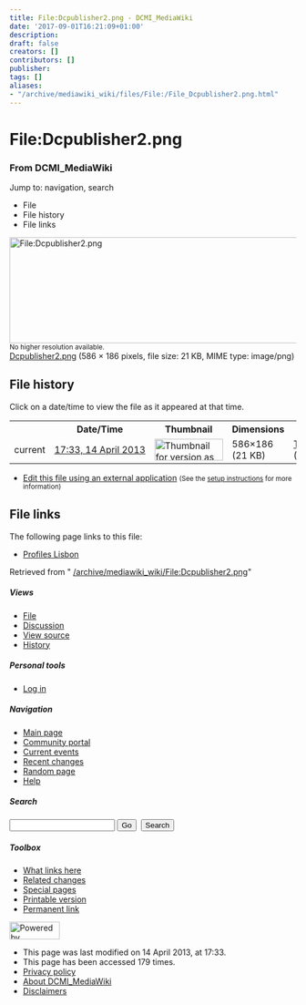 ```yaml
---
title: File:Dcpublisher2.png - DCMI_MediaWiki
date: '2017-09-01T16:21:09+01:00'
description: 
draft: false
creators: []
contributors: []
publisher: 
tags: []
aliases:
- "/archive/mediawiki_wiki/files/File:/File_Dcpublisher2.png.html"
---
```


<a id="top"></a>
# File:Dcpublisher2.png

### From DCMI\_MediaWiki

Jump to: navigation, search
<!-- start content -->
- File
- File history
- File links

 [<img alt="File:Dcpublisher2.png" src="/images/6/60/Dcpublisher2.png" width="586" height="186">](/archive/mediawiki_wiki/files/Dcpublisher2.png)  
<small>No higher resolution available.</small>  
 [Dcpublisher2.png](/images/6/60/Dcpublisher2.png)‎ (586 × 186 pixels, file size: 21 KB, MIME type: image/png)
<!-- 
NewPP limit report
Preprocessor node count: 0/1000000
Post-expand include size: 0/2097152 bytes
Template argument size: 0/2097152 bytes
Expensive parser function count: 0/100
-->
## File history

Click on a date/time to view the file as it appeared at that time.

<table class="wikitable filehistory">
  <tr>
    <td></td>
    <th>Date/Time</th>
    <th>Thumbnail</th>
    <th>Dimensions</th>
    <th>User</th>
    <th>Comment</th>
  </tr>
  <tr>
    <td>current</td>
    <td class="filehistory-selected" style="white-space: nowrap;"><a href="/archive/mediawiki_wiki/files/Dcpublisher2.png">17:33, 14 April 2013</a></td>
    <td><a href="/images/6/60/Dcpublisher2.png"><img alt="Thumbnail for version as of 17:33, 14 April 2013" src="/images/6/60/Dcpublisher2.png" width="120" height="38"></a></td>
    <td>586×186 <span style="white-space: nowrap;">(21 KB)</span>
    </td>
    <td>
      <a href="/index.php/User:TomBaker" title="User:TomBaker" class="mw-userlink">TomBaker</a> <span style="white-space: nowrap;"> <span class="mw-usertoollinks">(<a href="/index.php?title=User_talk:TomBaker&amp;action=edit&amp;redlink=1" class="new" title="User talk:TomBaker (page does not exist)">Talk</a> | <a href="/index.php/Special:Contributions/TomBaker" title="Special:Contributions/TomBaker">contribs</a>)</span></span>
    </td>
    <td></td>
  </tr>
</table>

  

- [Edit this file using an external application](/index.php?title=File:Dcpublisher2.png&action=edit&externaledit=true&mode=file "File:Dcpublisher2.png") <small>(See the <a href="http://www.mediawiki.org/wiki/Manual:External_editors" class="external text" rel="nofollow">setup instructions</a> for more information)</small>

## File links

The following page links to this file:

- [Profiles Lisbon](/index.php/Profiles_Lisbon "Profiles Lisbon")

Retrieved from " [/archive/mediawiki_wiki/File:Dcpublisher2.png](/archive/mediawiki_wiki/files/File:/File:Dcpublisher2.png.html)"

<!-- end content -->

##### Views

- [File](/archive/mediawiki_wiki/files/File:/File:Dcpublisher2.png.html "View the file page [c]")
- [Discussion](/index.php?title=File_talk:Dcpublisher2.png&action=edit&redlink=1 "Discussion about the content page [t]")
- [View source](/index.php?title=File:Dcpublisher2.png&action=edit "This page is protected.
You can view its source [e]")
- [History](/index.php?title=File:Dcpublisher2.png&action=history "Past revisions of this page [h]")

##### Personal tools

- [Log in](/index.php?title=Special:UserLogin&returnto=File:Dcpublisher2.png "You are encouraged to log in; however, it is not mandatory [o]")

<script type="text/javascript"> if (window.isMSIE55) fixalpha(); </script>

##### Navigation

- [Main page](/index.php/Main_Page "Visit the main page [z]")
- [Community portal](/index.php/DCMI_MediaWiki:Community_portal "About the project, what you can do, where to find things")
- [Current events](/index.php/DCMI_MediaWiki:Current_events "Find background information on current events")
- [Recent changes](/index.php/Special:RecentChanges "The list of recent changes in the wiki [r]")
- [Random page](/index.php/Special:Random "Load a random page [x]")
- [Help](/index.php/Help:Contents "The place to find out")

##### <label for="searchInput">Search</label>

<form action="/index.php" id="searchform">
				<input type="hidden" name="title" value="Special:Search">
				<input id="searchInput" title="Search DCMI_MediaWiki" accesskey="f" type="search" name="search">
				<input type="submit" name="go" class="searchButton" id="searchGoButton" value="Go" title="Go to a page with this exact name if exists"> 
				<input type="submit" name="fulltext" class="searchButton" id="mw-searchButton" value="Search" title="Search the pages for this text">
			</form>

##### Toolbox

- [What links here](/index.php/Special:WhatLinksHere/File:Dcpublisher2.png "List of all wiki pages that link here [j]")
- [Related changes](/index.php/Special:RecentChangesLinked/File:Dcpublisher2.png "Recent changes in pages linked from this page [k]")
- [Special pages](/index.php/Special:SpecialPages "List of all special pages [q]")
- [Printable version](/index.php?title=File:Dcpublisher2.png&printable=yes "Printable version of this page [p]")
- [Permanent link](/index.php?title=File:Dcpublisher2.png&oldid=4824 "Permanent link to this revision of the page")

<!-- end of the left (by default at least) column -->

 [<img src="/skins/common/images/poweredby_mediawiki_88x31.png" height="31" width="88" alt="Powered by MediaWiki">](http://www.mediawiki.org/)

- This page was last modified on 14 April 2013, at 17:33.
- This page has been accessed 179 times.
- [Privacy policy](/index.php/DCMI_MediaWiki:Privacy_policy "DCMI MediaWiki:Privacy policy")
- [About DCMI\_MediaWiki](/index.php/DCMI_MediaWiki:About "DCMI MediaWiki:About")
- [Disclaimers](/index.php/DCMI_MediaWiki:General_disclaimer "DCMI MediaWiki:General disclaimer")

<script>if (window.runOnloadHook) runOnloadHook();</script><!-- Served in 0.458 secs. -->
